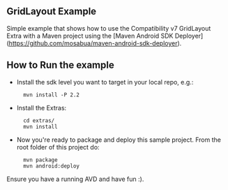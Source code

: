 GridLayout Example
------------------

Simple example that shows how to use the Compatibility v7 GridLayout Extra
with a Maven project using the [Maven Android SDK Deployer] (https://github.com/mosabua/maven-android-sdk-deployer).


How to Run the example
----------------------

- Install the sdk level you want to target in your local repo, e.g.:

   	  	mvn install -P 2.2

- Install the Extras:

    	cd extras/
    	mvn install

- Now you're ready to package and deploy this sample project. From the
root folder of this project do:

    	mvn package
    	mvn android:deploy

Ensure you have a running AVD and have fun :).

